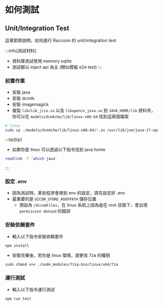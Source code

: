 <script>
    import { base } from "$app/paths";
    import CenterImage from "@raccoon-docs/core/src/components/CenterImage.svelte";
</script>

# 如何測試

## Unit/Integration Test
這章節將說明，如何進行 Raccoon 的 unit/integration test

:::info[測試材料]
- 資料庫測試使用 memory sqlite
- 測試都以 inject api 為主 (類似模擬 e2e test)
:::

### 前置作業
- 安裝 java
- 安裝 dcmtk
- 安裝 imagemagick
- 複製 `libclib_jiio.so` 以及 `libopencv_java.so` 到 `JAVA_HOME/lib` 資料夾，你可以在 `models/dcm4che/lib/linux-x86-64` 找到這兩個檔案
```bash
# linux
sudo cp ./models/dcm4che/lib/linux-x86-64/*.so /usr/lib/jvm/java-17-openjdk-amd64/lib
```

:::tip[tip]
- 如果你是 linux 可以透過以下指令找到 java home
```bash
readlink -f `which java`
```
:::

### 設定 .env
- 因為測試時，某些程序會用到 env 的設定，請先設定好 .env
- 最重要的是 `DICOM_STORE_ROOTPATH` 儲存位置
  - 預設為 `/dicomFiles`，在 linux 系統上因為是在 root 目錄下，會出現 `permission denied` 的錯誤


### 安裝依賴套件
- 輸入以下指令安裝依賴套件
```bash
npm install
```
- 安裝完畢後，若你是 linux 環境，請更改 7za 的權限
```bash
sudo chmod u+x ./node_modules/7zip-bin/linux/x64/7za
```


### 運行測試
- 輸入以下指令運行測試
```
npm run test
```